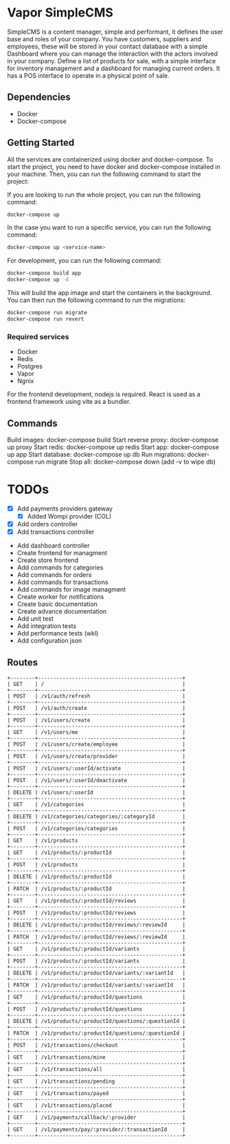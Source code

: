 # Vapor SimpleCMS

SimpleCMS is a content manager, simple and performant, it defines the user base and roles of your company. You have customers, suppliers and employees, these will be stored in your contact database with a simple Dashboard where you can manage the interaction with the actors involved in your company. Define a list of products for sale, with a simple interface for inventory management and a dashboard for managing current orders. It has a POS interface to operate in a physical point of sale.

## Dependencies

- Docker
- Docker-compose

## Getting Started

All the services are containerized using docker and docker-compose. To start the project, you need to have docker and docker-compose installed in your machine. Then, you can run the following command to start the project:

If you are looking to run the whole project, you can run the following command:

```bash
docker-compose up
```

In the case you want to run a specific service, you can run the following command:

```bash
docker-compose up <service-name>
```

For development, you can run the following command:

```bash
docker-compose build app
docker-compose up -d
```

This will build the app image and start the containers in the background. You can then run the following command to run the migrations:

```bash
docker-compose run migrate
docker-compose run revert
```

### Required services

- Docker
- Redis
- Postgres
- Vapor
- Ngnix

For the frontend development, nodejs is required. React is used as a frontend framework using vite as a bundler.

## Commands

Build images: docker-compose build
Start reverse proxy: docker-compose up proxy
Start redis: docker-compose up redis
Start app: docker-compose up app
Start database: docker-compose up db
Run migrations: docker-compose run migrate
Stop all: docker-compose down (add -v to wipe db)

# TODOs
 - [X] Add payments providers gateway 
    - [X] Added Wompi provider (COL)
 - [X] Add orders controller 
 - [X] Add transactions controller 
 - Add dashboard controller 
 - Create frontend for managment
 - Create store frontend 
 - Add commands for categories
 - Add commands for orders 
 - Add commands for transactions
 - Add commands for image managment 
 - Create worker for notifications
 - Create basic documentation
 - Create advance documentation
 - Add unit test
 - Add integration tests
 - Add performance tests (wkl)
 - Add configuration json 

## Routes

```
+--------+-----------------------------------------------+
| GET    | /                                             |
+--------+-----------------------------------------------+
| POST   | /v1/auth/refresh                              |
+--------+-----------------------------------------------+
| POST   | /v1/auth/create                               |
+--------+-----------------------------------------------+
| POST   | /v1/users/create                              |
+--------+-----------------------------------------------+
| GET    | /v1/users/me                                  |
+--------+-----------------------------------------------+
| POST   | /v1/users/create/employee                     |
+--------+-----------------------------------------------+
| POST   | /v1/users/create/provider                     |
+--------+-----------------------------------------------+
| POST   | /v1/users/:userId/activate                    |
+--------+-----------------------------------------------+
| POST   | /v1/users/:userId/deactivate                  |
+--------+-----------------------------------------------+
| DELETE | /v1/users/:userId                             |
+--------+-----------------------------------------------+
| GET    | /v1/categories                                |
+--------+-----------------------------------------------+
| DELETE | /v1/categories/categories/:categoryId         |
+--------+-----------------------------------------------+
| POST   | /v1/categories/categories                     |
+--------+-----------------------------------------------+
| GET    | /v1/products                                  |
+--------+-----------------------------------------------+
| GET    | /v1/products/:productId                       |
+--------+-----------------------------------------------+
| POST   | /v1/products                                  |
+--------+-----------------------------------------------+
| DELETE | /v1/products/:productId                       |
+--------+-----------------------------------------------+
| PATCH  | /v1/products/:productId                       |
+--------+-----------------------------------------------+
| GET    | /v1/products/:productId/reviews               |
+--------+-----------------------------------------------+
| POST   | /v1/products/:productId/reviews               |
+--------+-----------------------------------------------+
| DELETE | /v1/products/:productId/reviews/:reviewId     |
+--------+-----------------------------------------------+
| PATCH  | /v1/products/:productId/reviews/:reviewId     |
+--------+-----------------------------------------------+
| GET    | /v1/products/:productId/variants              |
+--------+-----------------------------------------------+
| POST   | /v1/products/:productId/variants              |
+--------+-----------------------------------------------+
| DELETE | /v1/products/:productId/variants/:variantId   |
+--------+-----------------------------------------------+
| PATCH  | /v1/products/:productId/variants/:variantId   |
+--------+-----------------------------------------------+
| GET    | /v1/products/:productId/questions             |
+--------+-----------------------------------------------+
| POST   | /v1/products/:productId/questions             |
+--------+-----------------------------------------------+
| DELETE | /v1/products/:productId/questions/:questionId |
+--------+-----------------------------------------------+
| PATCH  | /v1/products/:productId/questions/:questionId |
+--------+-----------------------------------------------+
| POST   | /v1/transactions/checkout                     |
+--------+-----------------------------------------------+
| GET    | /v1/transactions/mine                         |
+--------+-----------------------------------------------+
| GET    | /v1/transactions/all                          |
+--------+-----------------------------------------------+
| GET    | /v1/transactions/pending                      |
+--------+-----------------------------------------------+
| GET    | /v1/transactions/payed                        |
+--------+-----------------------------------------------+
| GET    | /v1/transactions/placed                       |
+--------+-----------------------------------------------+
| GET    | /v1/payments/callback/:provider               |
+--------+-----------------------------------------------+
| GET    | /v1/payments/pay/:provider/:transactionId     |
+--------+-----------------------------------------------+

```
